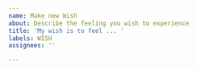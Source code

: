 ```yaml
---
name: Make new Wish
about: Describe the feeling you wish to experience
title: 'My wish is to feel ... '
labels: WISH
assignees: ''

---
```



